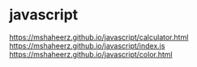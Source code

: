 # javascript
https://mshaheerz.github.io/javascript/calculator.html
https://mshaheerz.github.io/javascript/index.js
https://mshaheerz.github.io/javascript/color.html
